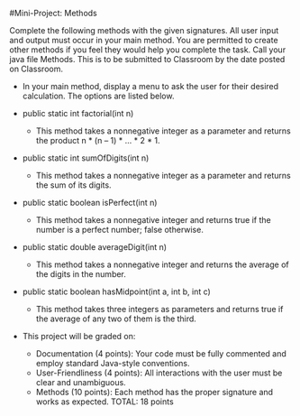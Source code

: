 #Mini-Project: Methods

Complete the following methods with the given signatures. All user input and output must occur in your main
method. You are permitted to create other methods if you feel they would help you complete the task. Call your
java file Methods. This is to be submitted to Classroom by the date posted on Classroom.

- In your main method, display a menu to ask the user for their desired calculation. The options are listed below.

- public static int factorial(int n)
  - This method takes a nonnegative integer as a parameter and returns the product n * (n – 1) * … * 2 * 1.
- public static int sumOfDigits(int n)
  - This method takes a nonnegative integer as a parameter and returns the sum of its digits.
- public static boolean isPerfect(int n)
  - This method takes a nonnegative integer and returns true if the number is a perfect number; false otherwise.
- public static double averageDigit(int n)
  - This method takes a nonnegative integer and returns the average of the digits in the number.
- public static boolean hasMidpoint(int a, int b, int c)
  - This method takes three integers as parameters and returns true if the average of any two of them is the third.

- This project will be graded on:
  - Documentation (4 points): Your code must be fully commented and employ standard Java-style conventions.
  - User-Friendliness (4 points): All interactions with the user must be clear and unambiguous.
  - Methods (10 points): Each method has the proper signature and works as expected.
TOTAL: 18 points
